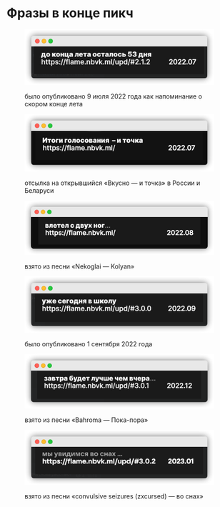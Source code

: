 # Фразы в конце пикч

<figure><img src="../.gitbook/assets/image (10) (1).png" alt=""><figcaption><p>было опубликовано 9 июля 2022 года как напоминание о скором конце лета</p></figcaption></figure>

<figure><img src="../.gitbook/assets/image (4) (1).png" alt=""><figcaption><p>отсылка на открывшийся «Вкусно — и точка» в России и Беларуси</p></figcaption></figure>

<figure><img src="../.gitbook/assets/image (9) (1).png" alt=""><figcaption><p>взято из песни «Nekoglai — Kolyan»</p></figcaption></figure>

<figure><img src="../.gitbook/assets/image (26) (3).png" alt=""><figcaption><p>было опубликовано 1 сентября 2022 года</p></figcaption></figure>

<figure><img src="../.gitbook/assets/image (17) (1).png" alt=""><figcaption><p>взято из песни «Bahroma — Пока-пора»</p></figcaption></figure>

<figure><img src="../.gitbook/assets/image (1) (1).png" alt=""><figcaption><p>взято из песни «convulsive seizures (zxcursed) — во снах»</p></figcaption></figure>
